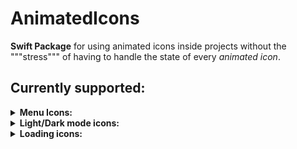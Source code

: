 # AnimatedIcons

<b>Swift Package</b> for using animated icons inside projects without the """stress""" of having to handle the state of every _animated icon_.

## Currently supported:

<details>
<summary><b>Menu Icons:</b></summary>
    <ul>
        <li>
            <details>
                <summary>MoreVert-Cross Animated Icon</summary>Parameters list:
                <ul>
                    <li> <b>isSelected</b>: state handle value </li>
                        <ul>
                            <li> <b>true</b> state -> cross icon </li>
                            <li> <b>false</b> state -> horizontal more dots icon </li>
                        </ul>
                    <li><b>size</b>: icon size </li>
                    <li><b>duration</b>: animation duration </li>
                    <li><b>{dots, cross}color</b>: color for each category in-between <i>{}</i> </li>
                </ul>
            </details>
        </li>
        <li>
            <details>
                <summary>MoreHor-Cross Animated Icon</summary>Parameters list:
                <ul>
                    <li> <b>isSelected</b>: state handle value
                    <ul>
                        <li> <b>true</b> state -> cross icon</li>
                        <li> <b>false</b> state -> horizontal more dots icon</li>
                    </ul>
                    </li>
                    <li> <b>size</b>: icon size </li>
                    <li> <b>duration</b>: animation duration </li>
                    <li> <b>{dots, cross}color</b>: color for each category in-between <i>{}</i> </li>
                </ul>
            </details>
        </li>
        <li>
            <details>
                <summary>Add-Cross Animated Icon</summary>Parameters list:
                <ul>
                <li> <b>isSelected</b>: state handle value:
                    <ul>
                    <li> <b>true</b> state -> cross icon</li>
                    <li> <b>false</b> state -> add icon</li>
                    </ul>
                </li>
                <li> <b>size</b>: icon size </li>
                <li> <b>duration</b>: animation duration</li>
                <li> <b>plusColor</b>: plus icon color</li>
                <li> <b>crossColor</b>: cross icon color</li>
                </ul>
            </details>
        </li>
        <li> 
            <details  >
                <summary>BurgerMenu_Cross Icon</summary>Parameters list:
                <ul>
                    <li> <b>menuState</b>: state handle value
                    <ul>
                        <li> <b>true</b> state -> cross icon</li>
                        <li> <b>false</b> state -> burger icon</li>
                    </ul>
                    </li>
                    <li> <b>size</b>: icon size</li>
                    <li> <b>{burger, cross}Color</b>: color of the specified icon in-between <i>{}</i> </li>
                    <li> <b>duration</b>: animation duration</li>
                    <li> <b>isRounded</b>: rounded line-caps flag</li>
                </ul>
            </details>
        </li>
        <li> 
            <details  >
                <summary>Chevron Rotation Icon</summary>Parameters list:
                <ul>
                    <li> <b>isSelected</b>: state handle value</li>
                    <li> <b>size</b>: icon size</li>
                    <li> <b>duration</b>: animation duration</li>
                    <li> <b>from</b>: starting rotation of the chevron</li>
                </ul>
            </details>
        </li>
    </ul>
</details>
<details>
<summary><b>Light/Dark mode icons:</b> </summary>
    <ul>
        <li>
        <details>
            <summary>Sun-Moon icon</summary>Parameters list:
            <ul>
                <li> <b>isSun</b>: state handle value</li>
                <li> <b>size</b>: icon size</li>
                <li> <b>duration</b>: animation duration</li>
                <li> <b>{sun, moon}Color</b>: color of the indicated icon</li>
                <li> <b>sunRayShape</b>: enum value for sun ray shape ( circle, roundedRectangle, triangle)</li>
                <li> <b>bouncy</b>: is the animation bouncy?</li>
            </ul>
        </details>
        </li>
    </ul>
</details>
<details>
    <summary><b>Loading icons:</b></summary>
    <ul>
        <li>
        <details>
            <summary>LoadingSpinner:</summary>Parameters list:
            <ul>
                <li> <b>loadingAmount</b>: spinner "drawed" amount (from 10 to 340, degrees format)</li>
                <li> <b>size</b>: icon size</li>
                <li> <b>color</b>: icon color</li>
                <li> <b>ringBackgroundColor</b>: background color of the ring (<i>if needed</i>)</li>
                <li> <b>isRounded</b>: are lineCaps rounded?</li>
                <li> <b>rotationDuration</b>: time in <b>**seconds**</b> of a single rotation</li>
            </ul>
        </details>
        </li>
        <li>
        <details>
            <summary>BouncyLoadingDots:</summary>Parameters list:
            <ul>
                <li> <b>size</b>: icon size</li>
                <li> <b>color</b>: icon color</li>
                <li> 
                    <b>dotsShape</b>: shape of the dots, currently supported
                    <ul>
                        <li>circle</li>
                        <li>rectangle</li>
                        <li>roundedRectangle</li>
                        <li>trinangle</li>
                        <li>star</li>
                    </ul>
                </li>
            </ul>
        </details>
        </li>
        <li>
        <details>
            <summary>DisappearingLoadingDots:</summary>Parameters list:
            <ul>
                <li> <b>size</b>: icon size</li>
                <li> <b>color</b>: icon color</li>
                <li> 
                    <b>dotsShape</b>: shape of the dots, currently supported
                    <ul>
                        <li>circle</li>
                        <li>rectangle</li>
                        <li>roundedRectangle</li>
                        <li>trinangle</li>
                        <li>star</li>
                    </ul>
                </li>
            </ul>
        </details>
        </li>
        <li>
        <details>
            <summary>MovingLoadingDots:</summary>Parameters list:
            <ul>
                <li> <b>size</b>: icon size</li>
                <li> <b>color</b>: icon color</li>
                <li> 
                    <b>dotsShape</b>: shape of the dots, currently supported
                    <ul>
                        <li>circle</li>
                        <li>rectangle</li>
                        <li>roundedRectangle</li>
                        <li>trinangle</li>
                        <li>star</li>
                    </ul>
                </li>
                <li> <b>animationDuration</b>: duration in **seconds** of a single animation iteration </li>
                <li> <b>animationDelay</b>: delay in **seconds** between animation completions</li>
            </ul>
        </details>
        </li>
    </ul>
</details>
